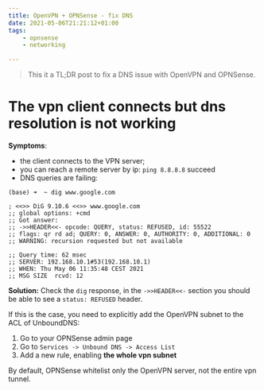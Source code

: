 ```yaml
---
title: OpenVPN + OPNSense - fix DNS
date: 2021-05-06T21:21:12+01:00
tags: 
    - opnsense
    - networking

---
```


> This it a TL;DR post to fix a DNS issue with OpenVPN and OPNSense. 


# The vpn client connects but dns resolution is not working
**Symptoms**: 
* the client connects to the VPN server;
* you can reach a remote server by ip: `ping 8.8.8.8` succeed
* DNS queries are failing:

```
(base) ➜  ~ dig www.google.com

; <<>> DiG 9.10.6 <<>> www.google.com
;; global options: +cmd
;; Got answer:
;; ->>HEADER<<- opcode: QUERY, status: REFUSED, id: 55522
;; flags: qr rd ad; QUERY: 0, ANSWER: 0, AUTHORITY: 0, ADDITIONAL: 0
;; WARNING: recursion requested but not available

;; Query time: 62 msec
;; SERVER: 192.168.10.1#53(192.168.10.1)
;; WHEN: Thu May 06 11:35:48 CEST 2021
;; MSG SIZE  rcvd: 12
```

**Solution:**
Check the `dig` response, in the `->>HEADER<<-` section you should be able to see a `status: REFUSED` header.

If this is the case, you need to explicitly add the OpenVPN subnet to the ACL of UnboundDNS:

1) Go to your OPNSense admin page
2) Go to `Services -> Unbound DNS -> Access List`
3) Add a new rule, enabling **the whole vpn subnet**


By default, OPNSense whitelist only the OpenVPN server, not the entire vpn tunnel.